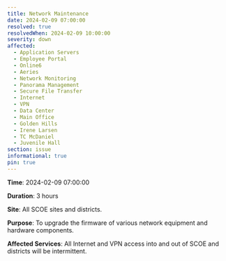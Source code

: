 ```yaml
---
title: Network Maintenance
date: 2024-02-09 07:00:00
resolved: true
resolvedWhen: 2024-02-09 10:00:00
severity: down
affected:
  - Application Servers
  - Employee Portal
  - Online6
  - Aeries
  - Network Monitoring
  - Panorama Management
  - Secure File Transfer
  - Internet
  - VPN
  - Data Center
  - Main Office
  - Golden Hills
  - Irene Larsen
  - TC McDaniel
  - Juvenile Hall
section: issue
informational: true
pin: true
---
```


**Time**: 2024-02-09 07:00:00

**Duration**: 3 hours

**Site**: All SCOE sites and districts.

**Purpose**: To upgrade the firmware of various network equipment and hardware components.

**Affected Services**: All Internet and VPN access into and out of SCOE and districts will be intermittent.
